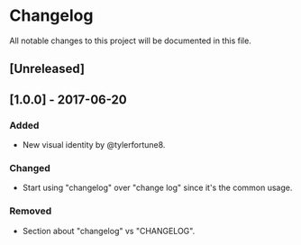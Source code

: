 # Changelog
All notable changes to this project will be documented in this file.


## [Unreleased]

## [1.0.0] - 2017-06-20
### Added
- New visual identity by @tylerfortune8.

### Changed
- Start using "changelog" over "change log" since it's the common usage.

### Removed
- Section about "changelog" vs "CHANGELOG".